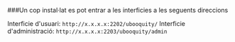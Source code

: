 ###Un cop instal·lat es pot entrar a les interficies a les seguents direccions

Interficie d'usuari: `http://x.x.x.x:2202/ubooquity/`
Interficie d'administració: `http://x.x.x.x:2203/ubooquity/admin`